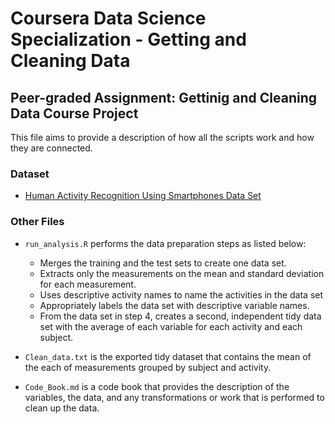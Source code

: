 # Coursera Data Science Specialization - Getting and Cleaning Data
## Peer-graded Assignment: Gettinig and Cleaning Data Course Project
This file aims to provide a description of how all the scripts work and how they are connected.

### Dataset
* [Human Activity Recognition Using Smartphones Data Set](http://archive.ics.uci.edu/ml/datasets/Human+Activity+Recognition+Using+Smartphones)

### Other Files
* `run_analysis.R` performs the data preparation steps as listed below:

    * Merges the training and the test sets to create one data set.
    * Extracts only the measurements on the mean and standard deviation for each measurement.
    * Uses descriptive activity names to name the activities in the data set
    * Appropriately labels the data set with descriptive variable names.
    * From the data set in step 4, creates a second, independent tidy data set with the average of each variable for each activity and each subject.
* `Clean_data.txt` is the exported tidy dataset that contains the mean of the each of measurements grouped by subject and activity.
* `Code_Book.md` is a code book that provides the description of the variables, the data, and any transformations or work that is performed to clean up the data.